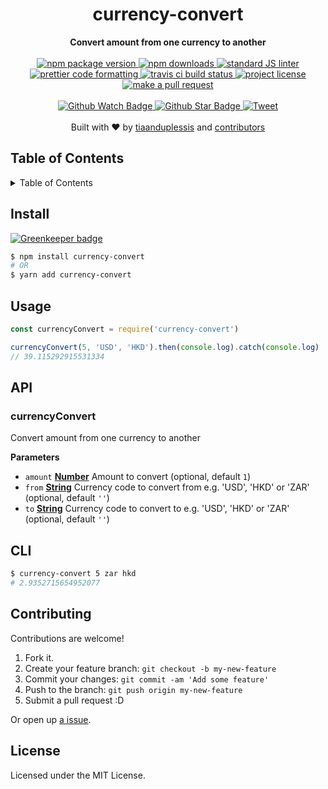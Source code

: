 <h1 align="center">currency-convert</h1>
<div align="center">
  <strong>Convert amount from one currency to another</strong>
</div>
<br>
<div align="center">
  <a href="https://npmjs.org/package/currency-convert">
    <img src="https://img.shields.io/npm/v/currency-convert.svg?style=flat-square" alt="npm package version" />
  </a>
  <a href="https://npmjs.org/package/currency-convert">
  <img src="https://img.shields.io/npm/dm/currency-convert.svg?style=flat-square" alt="npm downloads" />
  </a>
  <a href="https://github.com/feross/standard">
    <img src="https://img.shields.io/badge/code%20style-standard-brightgreen.svg?style=flat-square" alt="standard JS linter" />
  </a>
  <a href="https://github.com/prettier/prettier">
    <img src="https://img.shields.io/badge/styled_with-prettier-ff69b4.svg?style=flat-square" alt="prettier code formatting" />
  </a>
  <a href="https://travis-ci.org/tiaanduplessis/currency-convert">
    <img src="https://img.shields.io/travis/tiaanduplessis/currency-convert.svg?style=flat-square" alt="travis ci build status" />
  </a>
  <a href="https://github.com/tiaanduplessis/currency-convert/blob/master/LICENSE">
    <img src="https://img.shields.io/npm/l/currency-convert.svg?style=flat-square" alt="project license" />
  </a>
  <a href="http://makeapullrequest.com">
    <img src="https://img.shields.io/badge/PRs-welcome-brightgreen.svg?style=flat-square" alt="make a pull request" />
  </a>
</div>
<br>
<div align="center">
  <a href="https://github.com/tiaanduplessis/currency-convert/watchers">
    <img src="https://img.shields.io/github/watchers/tiaanduplessis/currency-convert.svg?style=social" alt="Github Watch Badge" />
  </a>
  <a href="https://github.com/tiaanduplessis/currency-convert/stargazers">
    <img src="https://img.shields.io/github/stars/tiaanduplessis/currency-convert.svg?style=social" alt="Github Star Badge" />
  </a>
  <a href="https://twitter.com/intent/tweet?text=Check%20out%20currency-convert!%20https://github.com/tiaanduplessis/currency-convert%20%F0%9F%91%8D">
    <img src="https://img.shields.io/twitter/url/https/github.com/tiaanduplessis/currency-convert.svg?style=social" alt="Tweet" />
  </a>
</div>
<br>
<div align="center">
  Built with ❤︎ by <a href="https://github.com/tiaanduplessis">tiaanduplessis</a> and <a href="https://github.com/tiaanduplessis/currency-convert/contributors">contributors</a>
</div>

<h2>Table of Contents</h2>
<details>
  <summary>Table of Contents</summary>
  <li><a href="#install">Install</a></li>
  <li><a href="#usage">Usage</a></li>
  <li><a href="#api">API</a></li>
  <li><a href="#cli">CLI</a></li>
  <li><a href="#contribute">Contribute</a></li>
  <li><a href="#license">License</a></li>
</details>

## Install

[![Greenkeeper badge](https://badges.greenkeeper.io/tiaanduplessis/currency-convert.svg)](https://greenkeeper.io/)

```sh
$ npm install currency-convert
# OR
$ yarn add currency-convert
```

## Usage

```js
const currencyConvert = require('currency-convert')

currencyConvert(5, 'USD', 'HKD').then(console.log).catch(console.log)
// 39.115292915531334
```

<!-- Generated by documentation.js. Update this documentation by updating the source code. -->

## API

<!-- Generated by documentation.js. Update this documentation by updating the source code. -->

### currencyConvert

Convert amount from one currency to another

**Parameters**

-   `amount` **[Number](https://developer.mozilla.org/en-US/docs/Web/JavaScript/Reference/Global_Objects/Number)** Amount to convert (optional, default `1`)
-   `from` **[String](https://developer.mozilla.org/en-US/docs/Web/JavaScript/Reference/Global_Objects/String)** Currency code to convert from e.g. 'USD', 'HKD' or 'ZAR' (optional, default `''`)
-   `to` **[String](https://developer.mozilla.org/en-US/docs/Web/JavaScript/Reference/Global_Objects/String)** Currency code to convert to e.g. 'USD', 'HKD' or 'ZAR' (optional, default `''`)

## CLI

```sh
$ currency-convert 5 zar hkd
# 2.9352715654952077
```

## Contributing

Contributions are welcome!

1.  Fork it.
2.  Create your feature branch: `git checkout -b my-new-feature`
3.  Commit your changes: `git commit -am 'Add some feature'`
4.  Push to the branch: `git push origin my-new-feature`
5.  Submit a pull request :D

Or open up [a issue](https://github.com/tiaanduplessis/currency-convert/issues).

## License

Licensed under the MIT License.
